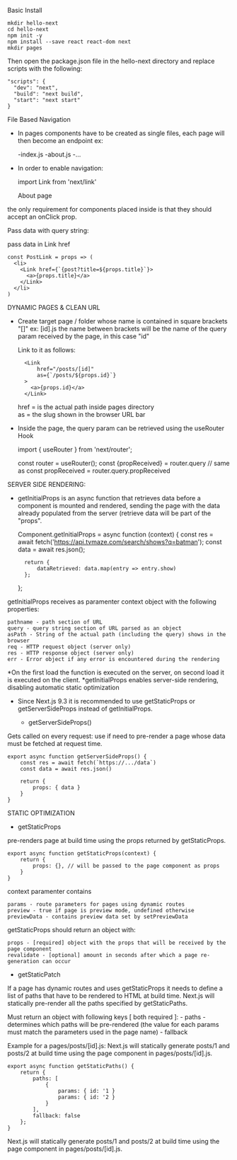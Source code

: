 Basic Install 

	mkdir hello-next
	cd hello-next
	npm init -y
	npm install --save react react-dom next
	mkdir pages

Then open the package.json file in the hello-next directory and replace scripts with the following:

	"scripts": {
	  "dev": "next",
	  "build": "next build",
	  "start": "next start"
	}

File Based Navigation

* In pages components have to be created as single files, each page will then become an endpoint ex: 

	-index.js
	-about.js
	-...

 * In order to enable navigation: 

	import Link from 'next/link'

	<Link href="/about">
		<a>About page</a>
	</Link>
	
the only requirement for components placed inside <Link /> is that they should accept an onClick prop.

Pass data with query string:

pass data in Link href

	const PostLink = props => (
	  <li>
	    <Link href={`{post?title=${props.title}`}>
	      <a>{props.title}</a>
	    </Link>
	  </li>
	)


DYNAMIC PAGES & CLEAN URL

* Create target page / folder whose name is contained in square brackets "[]" ex: [id].js
	the name between brackets will be the name of the query param received by the page, in this case "id"

	Link to it as follows:

	    <Link 
			href="/posts/[id]" 
			as={`/posts/${props.id}`} 
		>
	      <a>{props.id}</a>
	    </Link>

	href = is the actual path inside pages directory  
	as = the slug shown in the browser URL bar
	

* Inside the page, the query param can be retrieved using the useRouter Hook

	import { useRouter } from 'next/router';

	const router = useRouter();
	const {propReceived} = router.query // same as const propReceived = router.query.propReceived 
	



SERVER SIDE RENDERING:

* getInitialProps is an async function that retrieves data before a component is mounted and rendered, sending the page with the data already populated from the server (retrieve data will be part of the "props".

	Component.getInitialProps = async function (context) {
		const res = await fetch('https://api.tvmaze.com/search/shows?q=batman');
		const data = await res.json();

		return {
			dataRetrieved: data.map(entry => entry.show)
		};
	};


getInitialProps receives as paramenter context object with the following properties:

	pathname - path section of URL
	query - query string section of URL parsed as an object
	asPath - String of the actual path (including the query) shows in the browser
	req - HTTP request object (server only)
	res - HTTP response object (server only)
	err - Error object if any error is encountered during the rendering

*On the first load the function is executed on the server, on second load it is executed on the client. 
*getInitialProps enables server-side rendering, disabling automatic static optimization

* Since Next.js 9.3 it is recommended to use getStaticProps or getServerSideProps instead of getInitialProps.

	* getServerSideProps()

Gets called on every request: use if need to pre-render a page whose data must be fetched at request time. 
	
	export async function getServerSideProps() {
		const res = await fetch(`https://.../data`)
		const data = await res.json()

		return { 
			props: { data } 
		}
	}

 STATIC OPTIMIZATION

* getStaticProps

pre-renders page at build time using the props returned by getStaticProps.

	export async function getStaticProps(context) {
		return {
			props: {}, // will be passed to the page component as props
		}
	}

context paramenter contains 

	params - route parameters for pages using dynamic routes
	preview - true if page is preview mode, undefined otherwise
	previewData - contains preview data set by setPreviewData

getStaticProps should return an object with:

    props - [required] object with the props that will be received by the page component 
    revalidate - [optional] amount in seconds after which a page re-generation can occur

* getStaticPatch 

If a page has dynamic routes and uses getStaticProps it needs to define a list of paths that have to be rendered to HTML at build time. Next.js will statically pre-render all the paths specified by getStaticPaths.

Must return an object with following keys [ both required ]:
	- paths - determines which paths will be pre-rendered (the value for each params must match the parameters used in the page name)
	- fallback  

Example for a pages/posts/[id].js: Next.js will statically generate posts/1 and posts/2 at build time using the page component in pages/posts/[id].js. 


	export async function getStaticPaths() {
		return {
			paths: [
				{ 
					params: { id: '1 } 
					params: { id: '2 } 
				} 
			],
			fallback: false
		};
	}
	

Next.js will statically generate posts/1 and posts/2 at build time using the page component in pages/posts/[id].js. 





